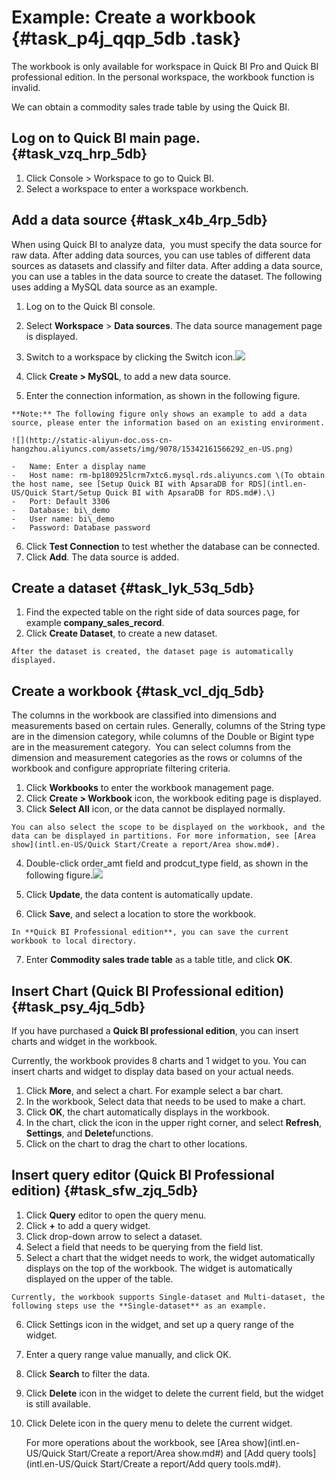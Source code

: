 # Example: Create a workbook {#task_p4j_qqp_5db .task}

The workbook is only available for workspace in Quick BI Pro and Quick BI professional edition. In the personal workspace, the workbook function is invalid.

We can obtain a commodity sales trade table by using the Quick BI.

## Log on to Quick BI main page. {#task_vzq_hrp_5db}

1.   Click Console \> Workspace to go to Quick BI. 
2.   Select a workspace to enter a workspace workbench.  

## Add a data source {#task_x4b_4rp_5db}

When using Quick BI to analyze data,  you must specify the data source for raw data. After adding data sources, you can use tables of different data sources as datasets and classify and filter data. After adding a data source, you can use a tables in the data source to create the dataset. The following uses adding a MySQL data source as an example.

1.   Log on to the Quick BI console. 
2.   Select **Workspace** \> **Data sources**. The data source management page is displayed. 
3.  Switch to a workspace by clicking the Switch icon.![](http://static-aliyun-doc.oss-cn-hangzhou.aliyuncs.com/assets/img/9078/15342161566291_en-US.png)

 
4.   Click **Create \> MySQL**, to add a new data source. 
5.   Enter the connection information, as shown in the following figure. 

    **Note:** The following figure only shows an example to add a data source, please enter the information based on an existing environment.

    ![](http://static-aliyun-doc.oss-cn-hangzhou.aliyuncs.com/assets/img/9078/15342161566292_en-US.png)

    -   Name: Enter a display name
    -   Host name: rm-bp180925lcrm7xtc6.mysql.rds.aliyuncs.com \(To obtain the host name, see [Setup Quick BI with ApsaraDB for RDS](intl.en-US/Quick Start/Setup Quick BI with ApsaraDB for RDS.md#).\)
    -   Port: Default 3306
    -   Database: bi\_demo
    -   User name: bi\_demo
    -   Password: Database password
6.   Click **Test Connection** to test whether the database can be connected. 
7.   Click **Add**. The data source is added. 

## Create a dataset {#task_lyk_53q_5db}

1.  Find the expected table on the right side of data sources page, for example **company\_sales\_record**. 
2.   Click **Create Dataset**, to create a new dataset. 

    After the dataset is created, the dataset page is automatically displayed.


## Create a workbook {#task_vcl_djq_5db}

The columns in the workbook are classified into dimensions and measurements based on certain rules. Generally, columns of the String type are in the dimension category, while columns of the Double or Bigint type are in the measurement category.  You can select columns from the dimension and measurement categories as the rows or columns of the workbook and configure appropriate filtering criteria.

1.  Click **Workbooks** to enter the workbook management page. 
2.   Click **Create \> Workbook** icon, the workbook editing page is displayed. 
3.   Click **Select All** icon, or the data cannot be displayed normally. 

    You can also select the scope to be displayed on the workbook, and the data can be displayed in partitions. For more information, see [Area show](intl.en-US/Quick Start/Create a report/Area show.md#).

4.  Double-click order\_amt field and prodcut\_type field, as shown in the following figure.![](http://static-aliyun-doc.oss-cn-hangzhou.aliyuncs.com/assets/img/9078/15342161566296_en-US.png)

 
5.   Click **Update**, the data content is automatically update. 
6.   Click **Save**, and select a location to store the workbook. 

    In **Quick BI Professional edition**, you can save the current workbook to local directory.

7.  Enter **Commodity sales trade table** as a table title, and click **OK**. 

## Insert Chart \(Quick BI Professional edition\) {#task_psy_4jq_5db}

If you have purchased a **Quick BI professional edition**, you can insert charts and widget in the workbook.

Currently, the workbook provides 8 charts and 1 widget to you. You can insert charts and widget to display data based on your actual needs.

1.  Click **More**, and select a chart. For example select a bar chart. 
2.  In the workbook, Select data that needs to be used to make a chart. 
3.  Click **OK**, the chart automatically displays in the workbook. 
4.  In the chart, click the icon in the upper right corner, and select **Refresh**, **Settings**, and **Delete**functions. 
5.   Click on the chart to drag the chart to other locations. 

## Insert query editor \(Quick BI Professional edition\) {#task_sfw_zjq_5db}

1.  Click **Query** editor to open the query menu. 
2.  Click **+** to add a query widget. 
3.   Click drop-down arrow to select a dataset. 
4.  Select a field that needs to be querying from the field list. 
5.   Select a chart that the widget needs to work, the widget automatically displays on the top of the workbook. The widget is automatically displayed on the upper of the table. 

    Currently, the workbook supports Single-dataset and Multi-dataset, the following steps use the **Single-dataset** as an example.

6.  Click Settings icon in the widget, and set up a query range of the widget. 
7.  Enter a query range value manually, and click OK. 
8.   Click **Search** to filter the data. 
9.  Click **Delete** icon in the widget to delete the current field, but the widget is still available. 
10. Click Delete icon in the query menu to delete the current widget. 

    For more operations about the workbook, see [Area show](intl.en-US/Quick Start/Create a report/Area show.md#) and [Add query tools](intl.en-US/Quick Start/Create a report/Add query tools.md#).


